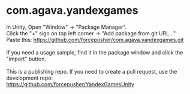 # com.agava.yandexgames

In Unity, Open "Window" -> "Package Manager".<br>
Click the "+" sign on top left corner -> "Add package from git URL..."<br>
Paste this: https://github.com/forcepusher/com.agava.yandexgames.git<br>
<br>
If you need a usage sample, find it in the package window and click the "import" button.<br>
<br>
This is a publishing repo. If you need to create a pull request, use the development repo:<br>
https://github.com/forcepusher/YandexGamesUnity